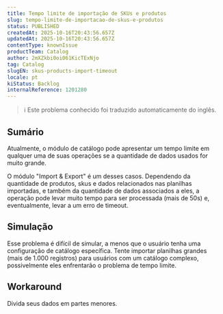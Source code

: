 ```yaml
---
title: Tempo limite de importação de SKUs e produtos
slug: tempo-limite-de-importacao-de-skus-e-produtos
status: PUBLISHED
createdAt: 2025-10-16T20:43:56.657Z
updatedAt: 2025-10-16T20:43:56.657Z
contentType: knownIssue
productTeam: Catalog
author: 2mXZkbi0oi061KicTExNjo
tag: Catalog
slugEN: skus-products-import-timeout
locale: pt
kiStatus: Backlog
internalReference: 1201280
---
```


>ℹ️ Este problema conhecido foi traduzido automaticamente do inglês.

## Sumário


Atualmente, o módulo de catálogo pode apresentar um tempo limite em qualquer uma de suas operações se a quantidade de dados usados for muito grande.

O módulo "Import & Export" é um desses casos. Dependendo da quantidade de produtos, skus e dados relacionados nas planilhas importadas, e também da quantidade de dados associados a eles, a operação pode levar muito tempo para ser processada (mais de 50s) e, eventualmente, levar a um erro de timeout.
## Simulação


Esse problema é difícil de simular, a menos que o usuário tenha uma configuração de catálogo específica. Tente importar planilhas grandes (mais de 1.000 registros) para usuários com um catálogo complexo, possivelmente eles enfrentarão o problema de tempo limite.


## Workaround


Divida seus dados em partes menores.



